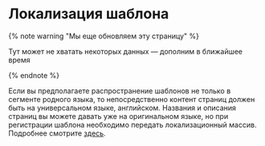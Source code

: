 # Локализация шаблона

{% note warning "Мы еще обновляем эту страницу" %}

Тут может не хватать некоторых данных — дополним в ближайшее время

{% endnote %}

Если вы предполагаете распространение шаблонов не только в сегменте родного языка, то непосредственно контент страниц должен быть на универсальном языке, английском. Названия и описания страниц вы можете давать уже на оригинальном языке, но при регистрации шаблона необходимо передать локализационный массив. Подробнее смотрите [здесь](./landing-demos-register.md).